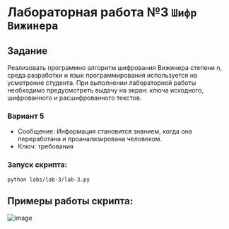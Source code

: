 # Лабораторная работа №3 `Шифр Вижинера`

## Задание
Реализовать программно алгоритм шифрования Вижинера степени n, среда разработки и язык программирования используется на усмотрение студента. При выполнении лабораторной работы необходимо предусмотреть выдачу на экран: ключа исходного, шифрованного и расшифрованного текстов.
### Вариант 5
- Сообщение: Информация становится знанием, когда она переработана и проанализирована человеком.
- Ключ: требования
### Запуск скрипта:
```shell
python labs/lab-3/lab-3.py
```

## Примеры работы скрипта:
![image](https://user-images.githubusercontent.com/60512214/191979736-882ffda6-906b-4187-a5f0-7f98ff34afd9.png)

